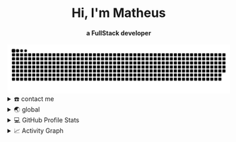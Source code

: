 <div align="center">
<h1 align="center">Hi, I'm Matheus</h1>
<h4 align="center">a FullStack developer </h4>
</div>

<div align="center">
  <a href="">
  <img  src="https://github.com/MatheusMoraesSoares/MatheusMoraesSoares/blob/main/grid-snake.svg"
       alt="snake" /></a>
</div>

<details>
  <summary>☎️ contact me</summary>
<div>
  <samp>
    <h2 align="center">😎 you can reach me by:</h2>
    <p align="center">
      <br/>
      <a href="https://www.linkedin.com/in/matheus-moraes-soares-692b4322a/" target="blank"><img align="center"
         src="https://img.shields.io/badge/linkedin-%231DA1F2.svg?style=for-the-badge&logo=linkedin&logoColor=white"
         alt="Matheus" height="30"/></a>
    </p>
  <p align="center">
      <a href="https://www.instagram.com/matheusmoraes03/" target="blank"><img align="center"
         src="https://img.shields.io/badge/instagram-%23E4405F.svg?style=for-the-badge&logo=Instagram&logoColor=white"
         alt="Matheus" height="30"/></a>
      <a href="https://api.whatsapp.com/send?phone=5573998250663&text=Matheus%20Moraes" target="blank"><img align="center"
         src="https://img.shields.io/badge/whatsapp-4B7F1.svg?style=for-the-badge&logo=whatsapp&logoColor=white"
         alt="Matheus" height="30"/></a>
      <br>
    </p>
  </samp>
</div>
</details>

<details>
  <summary>🌏 global</summary>
<div>
<h2 align="center"> Wanna learn more something about me? </h2>
</div>

```js
%%%%%%%%%%%%%%%%%%%%%%%%%%%%%%%&&&&&&&&&&&&&&&&%%%%/*(.(&&&&&&&&&&&&&&&&&%/,***%&&@@@@@@@@@@@@&@@@@@@@@@@&#&@@@@@@@@@@@@
%%%%%%%%%%%%%%%%%#%%%%%%%%%%%%%%%%%%%%%%%%%%&&&%&%%%#/%%&&&&&&&&&&&&&&&&&&&%%%&&&&&&&@@@@@@@@@@@@@@@@@@@@@&&@@@@@@@@@@@@
%%%%%%%%%%%%%%%%%%%%%%%%%%%%%%%%%%%%%%%%%%%%%%%%%%%%%%%&&&&&&&&&&&&&&&&&&&&&&&&&&&&&&&&&&&@@@@@@@@@@@@@@@@@@@@@@@@@@@@@@
%%%%%%%%%%%%%%%%%%%%%%%%%%%%%%%%%%%%%%###%%%%%%%%%%%%%%%&&&&&&&&&&&&&&&&&&&&&&&&&&&&&&&&&&&&@@@@@@@@@@@@@@@@@@@@@@@@@@@@
####%%%%%%%%@@@@&@@&#(%@%%%%%%%%%%%%%%%%%%%%%%%%%%%%%%%%%%&&&&&&&&&&&&&&&&&&&&&&&&&&&&&&&&&&&&&@@@@@&&&&&@@@@@@@@@@@@@@@
#####%%##&@(/////////(&&%%%%%%%%%%%%%%%%%%%%%%%%%%%%%%%%%%&&&&&&&&&&&&&&&&&&&&&&&&&&&&&&&&&&&&&&&&&&&&&&&%&&@@@@@@@@@@@@
######%#&%//////////#@%%%%%%%%%%%%%%%%%%%%%%%%%%%%%%%%%%%%%%%&&&%%&&&&&&&&&&&&&&&&&&&&&&&&&&&&&&&&&&&&&&&&&&&&@@@@@@@@@@
######%@#//////////#@%%%%%%%%%%%%%%%%%%%%%%%%%%%%%%%%%%%%%%%%%%%%%%%%%%%%%&&&&&&&&&&&&&&&&&&&&&&&&&&&&&&&&&&&&&&&@@&@@@@
######&&///////////%&##%%%%%%%%%%%%%%%%%%%%%%%%%%%%&@@@&%%&&@&%%%%%%%%%%%%%%%%%%%%%&&&&&&&&&&&&&&&&&&&&&&&&&&&&&&&&&@@@@
#####%@#///////////&%%%#%%%%%%%%%%%%%%%%%%%%%%%%%%%@#///(##///(&&%%%%%%%%%%%%%%%%%%%%%&&&&&&&&&&&&&&&&&&&&&&&&&&&&&&&&&&
#####%@(**/////////%&#%%%%%%%%%%%%%%##%%%%%%%%%%%%%%&&//////////(@&%%%%%%%%%%%%%%%%%%%%%%&&&&&&&&&&&&&&&&&&&&&&&&&&&&&&&
#####%@(********///(@%#%%%%%%%%%%%%%%%%%#%%%%%%%%%%%%%@%//////////&%%%%%%%%%%%%%%%%%%%%%%%%&&&&&&&&&&&&&&&&&&&&&&&&&&&&&
######@%*,.....,**//#@%###%%%%%%%%%%%%%%%%%%%%%%%%%%%%%&&////////*/@%%%%%%%%%%%%%%%%%%%%%%%%%&&&&&&&&&&&&&&&&&&&&&&&&&&&
######&@(.      .,***#@%%%#%%%%%%%%%%%%%%#%%%%#%%%%%%#%%&%///////**&&%%%%%%%%%%%%%%%%%%%%%%%%%%%&&&&&&&&&&&&&&&&&&&&&&&&
#######%&/        ,***/&&###%&@@&%#(((((((##%%&@@&&&%%#%&@////////,%@%%%%%%%%%%%%%%%%%%%%%%%%%%%%%%&&&&%&&&%%&&&&&&&&&&&
########%@/        .,***/%@(//*///////******///**/**/(%@@&/*//*/**,%@%%%%%%%%%%%%%%%%%%%%%%%%%%%%%%%%%%%%%%%%%%&&&&&&&&&
##########&&,        ,,**/**//***/////******/////*/**//***(&@#*/*,*@&#%%%%%%%%%%%%%%%%%%%%%%%%%%%%%%%%%%%%%%%%%%%%&&&&&&
############&&,       .,***/******************************/*//%&(,%@#%#%%%%%%%%%%%%%%%%%%%%%%%%%%%%%%%%%%%%%%%%%%%%%&&&&
##############%@/     .,****************************************/&&%%%%#%##%%%%%%%%%#%%%%%%%%%%%%%%%%%%%%%%%%%%%%%%%%&&&
#############%&//&%*,,,**************(@@@@@@@%/*******************#@%##%###%%%%%%%%%%%%###%%%%%%%%%##%%%%%%%%%%%%%%%%%%%
(############&#********************/&@@@@@@@@@@%*******************#&########%%%%%%%#%%####%%%%%%%%##%%%%%%%%#%%%%#/#%%%
############%@/********************#@@@@@@@@@@@@&/******************&&#######%##%%%%%########%%%%%%%%%%%%%%%%##%%%%%%%%%
((##########%@/********************&@@@@@@@@@@@@@%************%@@&(*(&###########%%%%%########%%%%%%%%%%%%%%%###%%%%%%%%
((##########%@/********************&@@@@@@@@@@@@@@/**********&@@@@@(*&%############%%###########%%%%%%%%%%%%%%%%%%%%%%%%
(((##########@#********************#@@@@@@@@@@@@@@(*********/@@@@@@@*%&########################%%%%%%%%%%%%%%%%%%%%%%%%%
((###########&%********************/@@@@@@@@@@@@@@/,********/@@@@@@@/#&##########################%%%%%%%%%%%%%%%#%%%%%%%
((((##########&/********************#@@@@@@@@@@@@&***********@@@@@@@((@###########################%%%%%%%%%%%%%%%%%%%%%%
((((##########%%******************,*,/@@@@@@@@@@@/,,********,#@@@@@@//@%############################%###%%%%########%%%%
(((((##########&(,*********,***,,,*,*,,*%@@@@@@%*,,*,,,,,,,***&@@@@&*/@%##############################%####%%%%########%
(((((###########&(,*******,,,,,,,,,,,,,,,,....,,.,.,,,,,,,,,,,*%@@@(,/&#################################################
(((((((##########&(,,,,,,,,,,,,,,,...                      ...,,,,,,,#&#################################################
(((((((((#########%%,,,,,,,,,,.                                  ..,*@%#################################################
%%%#####(((#########&%,,,,,,.                                      *@%##################################################
%%%%%%%%%%%###########%&(,,....     .*/#%&@@@@@@&%(*.           .*&&##########################(,*(######################
##%%%%%%//%%&%%##(#######%&%(*,*(&@@@@@&@@@@@@@@@@@&@@%,. ..,/%@@%#############################((####((#################
###%%%%%##%&&&&&&%%####(####(#&@&&@@@&@@@@@@@@@@@@@@@@@&%&@&%###########################################################
###%%%%%%%%%%&%&%&&&%###(#((%&%&&@@@@@@@@@@@@@@@@@@&@@@@%#########################################(#####################
###%%%%%%%%%%%%&&&&&&&%%#%&&&&&@@&&@@@@@@@@@@@@@@@&&@@@@@%##############################################################
#####%%%%%%%%%%%&&%%&&&#%&&&&&&&&&&@@@@@@@@@@@@@@@&&@@&@@@##############################################################
####%%%&&&&%%%&&&&&&&&&&&&&&&&&&&&&@@@@@&@@@@@@@@&%@&@@&@@@#############################################################
%%#####%%%%%%%&&&&&&&&&&&&&&&&&&&&@@@&&@@@@@&@@@&%@@%&@@&&@&############(########################((#####################
##%%%%%%%%%%%%%%%%%%%%&&&&&&%&&&&&&&&@@@@@&@@@@@%&@@@%&@@@&@@####################################(((((##################
#######%%%%%%%%%%%%%%&&&&&&&&&&%%&&@@@@@&&@@@@&#@@@@@@&%&@@@&@%########((##(#####################((((((#################
####%###%%%%%%%%&&&&%%%&%%%%%%&&&&&&@&&@@@@@@#%@@@@@@@@@%&&&@&@%#########((#######(#############(((((((#################
######%&%%#%%%%%%%%%%%%&&&&&%%&&&&&&&@@@@@&(#@@@@@@@@@@@@@%&&@@&########(((((#####(###############((((((################
(##%#%%%%%%&&&%%%%%%%%%%%%%%%%%&&&@&&&&#((%@@@@@@@@@@@@@@@@%%%&@#########((((((((((((############(((((((################
((((#%%########%%%%%&&&&&&&&%%%%%%##((#&@@@@@@@@@@@@@@@@@@@@%%&@&%#######((((((((((((############((((((((###############
#(((#######%&&%%%%%%%%#####((((#%&&@@@@@@@@@@@@@@@@@@@@@@@@@&%##/**(&%#((((((((((((((#############((((((((##############
#((((((((#&%#%##((##%&&&&&&&&&&&&&@@@@@@@@@@@@@@@@@@@@@@@@@%(***,******(&%((((((((((((############((((((((##############
(((#####%%((%%%(/////(#%&&&&&&&&&&@@@@@@@@@@@@@@@@@@@@@@@@@#*,*,***********(%%#((((((((((((((((((((((((((((#############
((((((##%%%##%%%(/////(&&&&&&&&&&&&@@@@@@@@@@@@@@@@@@@@@@@@&%#/*,,,,,,,,,,*,,,,/%&#(((((((((((((((((((((((((############
((((((((####%%#####%%%&&&&&&&&&&&&&&&&&&@@@@@@@@@@@@@@@@@@@@&#(((%&&#/*,*#&/*//****/#%%(((((((((((((((((((((############
((((((((((#######(((##%&&&&&&&&&%#((#&&#////(%@%@@@@@@@@@@@@#((((((((((#%&&(*,,,,,,,,,,,(&&#(((((((/((/(((((((##########
(((((((((((((####((((#&&&&&&&&&%###%%/#&@&&%&%//(&@@@@@@@@@@#(((((((((((((((/((#%#(*,,,,,,,,/%&#(((((((//(((((##########
(///((((((((((((((((((%&&&&&&%#####&&%%%%%%&@%&%#((&@@@@@@@&#(((((((((((((((((///////(##%%#(###((#&%#(///(((((##########
///////(((((((((((((((%&&&&&%#((######%%%%%%%%%#((((%@@@@@&&((((((((((((((////////////(((((((#%&%#/*,/#&#((((((((#######
//////////((((((((((((#&&&&%((((((##%%&&@@@@@#&&(((((%@@@&&(//////(/((/((/////////////(///(((((((((((#%%#/(%&#(((#######
/////////////(((((((#%%&&&&&&&&%%%%&&&@@@@@@(/////(@@@@@@@@@@@&(//##//(/(////////////////(((((((((((((((((((#%&&&%#(#(((
//////////////(#%%&%#######%%%%%%%%&&@@@@@@#*////(@@@@@@@@@@@#***/#////////////////////////(((((((((((((((((((((((####((
//////(##%%%%&&&&&%########%%%%%%%%&&@@@@@%/////(&@@@@@@@@&&/***((//////////////////////////((((((((((((((((/(((((((((((
```
</details>

<details> 
  <summary>💻 GitHub Profile Stats</summary>
  <div>
    <h2 align="center"> 📊 Github stats </h2>
      <br/>
        <p align="center">
          <a href="https://github.com/MatheusMoraesSoares">
          <img src="https://github-readme-stats.vercel.app/api/top-langs/?username=1999AZZAR&langs_count=6&theme=gruvbox&layout=compact&hide_border=true" alt="Matheus :: Top Langs" /></a>
        </p>
        <p align="center">
          <a href="https://github.com/MatheusMoraesSoares">
          <img width="49.5%" src="https://github-readme-stats.vercel.app/api?username=MatheusMoraesSoares&show_icons=true&theme=gruvbox&hide_border=true" />
          <img width="49.5%" src="https://github-readme-streak-stats.herokuapp.com/?user=MatheusMoraesSoares&theme=gruvbox&hide_border=true" />
          </a>
       </p>
     <br>
  </div>    
</details>

<details>
  <summary>📈 Activity Graph</summary>
  <br/>
  <h2 align="center"> my current activity </h2>
<a href="https://github.com/ashutosh00710/github-readme-activity-graph"><img alt="Matheus's Activity Graph" src="https://activity-graph.herokuapp.com/graph/?username=MatheusMoraesSoares&bg_color=000&color=fff&line=00E676&point=fff&hide_border=true" /></a>
</details>
